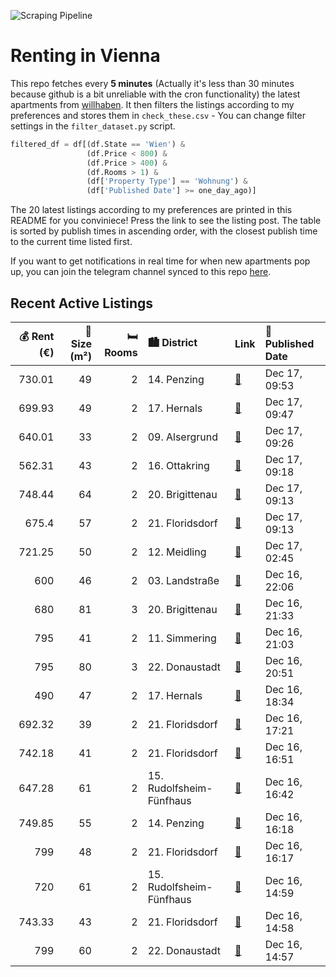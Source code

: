 ![Scraping Pipeline](https://github.com/AthomsG/renting-in-vienna/actions/workflows/run_pipeline.yml/badge.svg)


# Renting in Vienna

This repo fetches every **5 minutes** (Actually it's less than 30 minutes because github is a bit unreliable with the cron functionality) the latest apartments from [willhaben](https://www.willhaben.at/).
It then filters the listings according to my preferences and stores them in `check_these.csv` - You can change filter settings in the `filter_dataset.py` script.

```python
filtered_df = df[(df.State == 'Wien') & 
                 (df.Price < 800) &
                 (df.Price > 400) &
                 (df.Rooms > 1) &
                 (df['Property Type'] == 'Wohnung') &
                 (df['Published Date'] >= one_day_ago)]
```

The 20 latest listings according to my preferences are printed in this README for you conviniece! Press the link to see the listing post.
The table is sorted by publish times in ascending order, with the closest publish time to the current time listed first.

If you want to get notifications in real time for when new apartments pop up, you can join the telegram channel synced to this repo [here](https://t.me/+1HPAYOf5BSsyNTlk).

## Recent Active Listings

|   💰 Rent (€) |   📏 Size (m²) |   🛏️ Rooms | 🏙️ District              | Link                                                                                                                                                                                                                                                                                                                                    | 📅 Published Date   |
|-------------:|--------------:|-----------:|:-------------------------|:----------------------------------------------------------------------------------------------------------------------------------------------------------------------------------------------------------------------------------------------------------------------------------------------------------------------------------------|:-------------------|
|       730.01 |            49 |          2 | 14. Penzing              | [🔗](https://www.willhaben.at/iad/immobilien/d/mietwohnungen/wien/wien-1140-penzing/2-zimmer-wohnung-n%C3%A4he-u4%21-1349280013/)                                                                                                                                                                                                        | Dec 17, 09:53      |
|       699.93 |            49 |          2 | 17. Hernals              | [🔗](https://www.willhaben.at/iad/immobilien/d/mietwohnungen/wien/wien-1170-hernals/sonniges-&-gartenseitiges-2-zimmer-apartment-%28-bj-1993-%29-1247645128/)                                                                                                                                                                            | Dec 17, 09:47      |
|       640.01 |            33 |          2 | 09. Alsergrund           | [🔗](https://www.willhaben.at/iad/immobilien/d/mietwohnungen/wien/wien-1090-alsergrund/nette-2-zimmer--altbauwohnung-n%C3%A4he-w%C3%A4hringer-stra%C3%9Fe-1246524397/)                                                                                                                                                                   | Dec 17, 09:26      |
|       562.31 |            43 |          2 | 16. Ottakring            | [🔗](https://www.willhaben.at/iad/immobilien/d/mietwohnungen/wien/wien-1160-ottakring/atelier-:-%29---%3E.-ist-keine-mietwohnung-preiswert-&-aussergew%C3%B6hnlich---56231-eur-bruttomiete-993515347/)                                                                                                                                   | Dec 17, 09:18      |
|       748.44 |            64 |          2 | 20. Brigittenau          | [🔗](https://www.willhaben.at/iad/immobilien/d/mietwohnungen/wien/wien-1200-brigittenau/erstbezug-nach-generalsanierung-1789071851/)                                                                                                                                                                                                     | Dec 17, 09:13      |
|       675.4  |            57 |          2 | 21. Floridsdorf          | [🔗](https://www.willhaben.at/iad/immobilien/d/mietwohnungen/wien/wien-1210-floridsdorf/hofruhelage/-br%C3%BCnnerstra%C3%9Fe-helle-top-gepflegte-2-zimmer-altbauwohnung-1433733756/)                                                                                                                                                     | Dec 17, 09:13      |
|       721.25 |            50 |          2 | 12. Meidling             | [🔗](https://www.willhaben.at/iad/immobilien/d/mietwohnungen/wien/wien-1120-meidling/erstbezug-nach-sanierung:-2-zimmer-wohnung-im-gr%C3%BCnen-1763482013/)                                                                                                                                                                              | Dec 17, 02:45      |
|       600    |            46 |          2 | 03. Landstraße           | [🔗](https://www.willhaben.at/iad/immobilien/d/mietwohnungen/wien/wien-1030-landstra%C3%9Fe/%2A%2A%2Abitte-keine-neue-anfrage---habe-schon-%C3%BCber-100-schreiben-in-einem-tag-bekommen-%2A%2A%2Asuche-nachmieter-f%C3%BCr-eine-46m%C2%B2-altbauwohnung-in-der-n%C3%A4he-von-landstra%C3%9Fer-hauptstra%C3%9Fe-/-juchgasse-1911941489/) | Dec 16, 22:06      |
|       680    |            81 |          3 | 20. Brigittenau          | [🔗](https://www.willhaben.at/iad/immobilien/d/mietwohnungen/wien/wien-1200-brigittenau/gemeinde-wohnung-vormerkschein-31.05.2024-1850603245/)                                                                                                                                                                                           | Dec 16, 21:33      |
|       795    |            41 |          2 | 11. Simmering            | [🔗](https://www.willhaben.at/iad/immobilien/d/mietwohnungen/wien/wien-1110-simmering/neubau-2-zimmer-%2B-loggia-/-u3-simmering-%28privat-provisionsfrei%29-2119696154/)                                                                                                                                                                 | Dec 16, 21:03      |
|       795    |            80 |          3 | 22. Donaustadt           | [🔗](https://www.willhaben.at/iad/immobilien/d/mietwohnungen/wien/wien-1220-donaustadt/%28reserviert%29-80-m%C2%B2-gemeindewohnung-mit-balkon-3-wohnr%C3%A4ume---direktvergabe-1272762783/)                                                                                                                                              | Dec 16, 20:51      |
|       490    |            47 |          2 | 17. Hernals              | [🔗](https://www.willhaben.at/iad/immobilien/d/mietwohnungen/wien/wien-1170-hernals/2-zimmer-eckwohnung-1066730584/)                                                                                                                                                                                                                     | Dec 16, 18:34      |
|       692.32 |            39 |          2 | 21. Floridsdorf          | [🔗](https://www.willhaben.at/iad/immobilien/d/mietwohnungen/wien/wien-1210-floridsdorf/gepflegte-studentenwohnungen-mit-einbauk%C3%BCche-in-1210-zu-mieten-1317724224/)                                                                                                                                                                 | Dec 16, 17:21      |
|       742.18 |            41 |          2 | 21. Floridsdorf          | [🔗](https://www.willhaben.at/iad/immobilien/d/mietwohnungen/wien/wien-1210-floridsdorf/gepflegte-studentenwohnungen-mit-einbauk%C3%BCche-in-1210-zu-mieten-1764666987/)                                                                                                                                                                 | Dec 16, 16:51      |
|       647.28 |            61 |          2 | 15. Rudolfsheim-Fünfhaus | [🔗](https://www.willhaben.at/iad/immobilien/d/mietwohnungen/wien/wien-1150-rudolfsheim-f%C3%BCnfhaus/sanierte-gemeindewohnung---top-lage-u3&u6-2-zimmer-1138890487/)                                                                                                                                                                    | Dec 16, 16:42      |
|       749.85 |            55 |          2 | 14. Penzing              | [🔗](https://www.willhaben.at/iad/immobilien/d/mietwohnungen/wien/wien-1140-penzing/top-sanierte-2-zimmer-wohnung-mit-balkon-1316550728/)                                                                                                                                                                                                | Dec 16, 16:18      |
|       799    |            48 |          2 | 21. Floridsdorf          | [🔗](https://www.willhaben.at/iad/immobilien/d/mietwohnungen/wien/wien-1210-floridsdorf/kolo-35---modernes-wohnen-beim-fac-platz-nahe-s-bahn-jedlersdorf-denglerpark-und-scn-1948773484/)                                                                                                                                                | Dec 16, 16:17      |
|       720    |            61 |          2 | 15. Rudolfsheim-Fünfhaus | [🔗](https://www.willhaben.at/iad/immobilien/d/mietwohnungen/wien/wien-1150-rudolfsheim-f%C3%BCnfhaus/unbefristete-hauptmietwohnung-in-1150-wien-1698109630/)                                                                                                                                                                            | Dec 16, 14:59      |
|       743.33 |            43 |          2 | 21. Floridsdorf          | [🔗](https://www.willhaben.at/iad/immobilien/d/mietwohnungen/wien/wien-1210-floridsdorf/2-zimmer-wohnung-inklusive-abstellraum%21-neubau-und-hochwertig---ab-01.03-1127569884/)                                                                                                                                                          | Dec 16, 14:58      |
|       799    |            60 |          2 | 22. Donaustadt           | [🔗](https://www.willhaben.at/iad/immobilien/d/mietwohnungen/wien/wien-1220-donaustadt/2-zimmer-wohnung-inkl.-stellplatz-erstbezug-nach-sanierung%21-jetzt-anfragen%21-1389328021/)                                                                                                                                                      | Dec 16, 14:57      |
